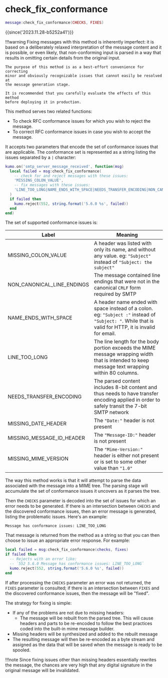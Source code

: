 # check_fix_conformance

```lua
message:check_fix_conformance(CHECKS, FIXES)
```

{{since('2023.11.28-b5252a41')}}

!!!warning
    Fixing messages with this method is inherently imperfect: it is based on a
    deliberately relaxed interpretation of the message content and it is
    possible, or even likely, that non-conforming input is parsed in a way
    that results in omitting certain details from the original input.

    The purpose of this method is as a best-effort convenience for correcting
    minor and obviously recognizable issues that cannot easily be resolved at
    the message generation stage.

    It is recommended that you carefully evaluate the effects of this method
    before deploying it in production.

This method serves two related functions:

* To check RFC conformance issues for which you wish to reject the message.
* To correct RFC conformance issues in case you wish to accept the message.

It accepts two parameters that encode the set of conformance issues that are
applicable. The conformance set is represented as a string listing the issues
separated by a `|` character:

```lua
kumo.on('smtp_server_message_received', function(msg)
  local failed = msg:check_fix_conformance(
    -- check for and reject messages with these issues:
    'MISSING_COLON_VALUE',
    -- fix messages with these issues:
    'LINE_TOO_LONG|NAME_ENDS_WITH_SPACE|NEEDS_TRANSFER_ENCODING|NON_CANONICAL_LINE_ENDINGS|MISSING_DATE_HEADER|MISSING_MESSAGE_ID_HEADER|MISSING_MIME_VERSION'
  )
  if failed then
    kumo.reject(552, string.format('5.6.0 %s', failed))
  end
end)
```

The set of supported conformance issues is:

|Label|Meaning|
|-----|-------|
|MISSING_COLON_VALUE|A header was listed with only its name, and without any value. eg: `"Subject"` instead of `"Subject: the subject"`|
|NON_CANONICAL_LINE_ENDINGS|The message contained line endings that were not in the canonical `CRLF` form required by SMTP|
|NAME_ENDS_WITH_SPACE|A header name ended with space instead of a colon. eg: `"Subject :"` instead of `"Subject: "`. While that is valid for HTTP, it is invalid for email.|
|LINE_TOO_LONG|The line length for the body portion exceeds the MIME message wrapping width that is intended to keep message text wrapping within 80 columns.|
|NEEDS_TRANSFER_ENCODING|The parsed content includes 8-bit content and thus needs to have transfer encoding applied in order to safely transit the 7-bit SMTP network|
|MISSING_DATE_HEADER|The `"Date:"` header is not present|
|MISSING_MESSAGE_ID_HEADER|The `"Message-ID:"` header is not present|
|MISSING_MIME_VERSION|The `"Mime-Version:"` header is either not present or is set to some other value than `"1.0"`|

The way this method works is that it will attempt to parse the data associated
with the message into a MIME tree. The parsing stage will accumulate the set of
conformance issues it uncovers as it parses the tree.

Then the `CHECKS` parameter is decoded into the set of issues for which an error
needs to be generated. If there is an intersection between `CHECKS` and the discovered
conformance issues, then an error message is generated, listing the problematic issues.
Here's an example:

```
Message has conformance issues: LINE_TOO_LONG
```

That message is returned from the method as a string so that you can then choose
to issue an appropriate error response. For example:

```lua
local failed = msg:check_fix_conformance(checks, fixes)
if failed then
  -- Rejects with an error like:
  -- `552 5.6.0 Message has conformance issues: LINE_TOO_LONG`
  kumo.reject(552, string.format('5.6.0 %s', failed))
end
```

If after processing the `CHECKS` parameter an error was not returned, the `FIXES`
parameter is consulted; if there is an intersection between `FIXES` and the discovered
conformance issues, then the message will be "fixed".

The strategy for fixing is simple:

* If any of the problems are not due to missing headers:
    * The message will be rebuilt from the parsed tree. This will cause headers and
      parts to be re-encoded to follow the best practices coded into the built-in
      mime message builder.
* Missing headers will be synthesized and added to the rebuilt message
* The resulting message will then be re-encoded as a byte stream and assigned
  as the data that will be saved when the message is ready to be spooled.

!!!note
    Since fixing issues other than missing headers essentially rewrites the
    message, the chances are very high that any digital signature in the
    original message will be invalidated.
